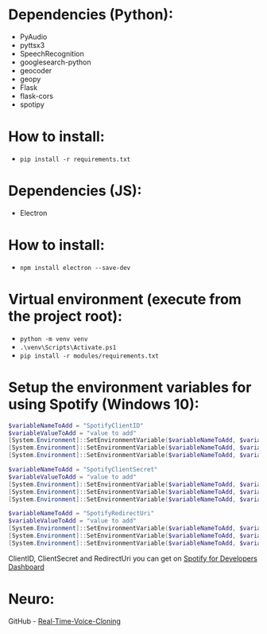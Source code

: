 # Dependencies (Python):
* PyAudio
* pyttsx3
* SpeechRecognition
* googlesearch-python
* geocoder 
* geopy
* Flask
* flask-cors
* spotipy

# How to install:
* `pip install -r requirements.txt`

# Dependencies (JS):
* Electron

# How to install:
* `npm install electron --save-dev`
  
# Virtual environment (execute from the project root): 
* `python -m venv venv`
* `.\venv\Scripts\Activate.ps1`
* `pip install -r modules/requirements.txt`

# Setup the environment variables for using Spotify (Windows 10):
```PowerShell
$variableNameToAdd = "SpotifyClientID"
$variableValueToAdd = "value to add"
[System.Environment]::SetEnvironmentVariable($variableNameToAdd, $variableValueToAdd, [System.EnvironmentVariableTarget]::Machine)
[System.Environment]::SetEnvironmentVariable($variableNameToAdd, $variableValueToAdd, [System.EnvironmentVariableTarget]::Process)
[System.Environment]::SetEnvironmentVariable($variableNameToAdd, $variableValueToAdd, [System.EnvironmentVariableTarget]::User)

$variableNameToAdd = "SpotifyClientSecret"
$variableValueToAdd = "value to add"
[System.Environment]::SetEnvironmentVariable($variableNameToAdd, $variableValueToAdd, [System.EnvironmentVariableTarget]::Machine)
[System.Environment]::SetEnvironmentVariable($variableNameToAdd, $variableValueToAdd, [System.EnvironmentVariableTarget]::Process)
[System.Environment]::SetEnvironmentVariable($variableNameToAdd, $variableValueToAdd, [System.EnvironmentVariableTarget]::User)

$variableNameToAdd = "SpotifyRedirectUri"
$variableValueToAdd = "value to add"
[System.Environment]::SetEnvironmentVariable($variableNameToAdd, $variableValueToAdd, [System.EnvironmentVariableTarget]::Machine)
[System.Environment]::SetEnvironmentVariable($variableNameToAdd, $variableValueToAdd, [System.EnvironmentVariableTarget]::Process)
[System.Environment]::SetEnvironmentVariable($variableNameToAdd, $variableValueToAdd, [System.EnvironmentVariableTarget]::User)
```
ClientID, ClientSecret and RedirectUri you can get on [Spotify for Developers Dashboard](https://developer.spotify.com/dashboard)

# Neuro:
GitHub - [Real-Time-Voice-Cloning](https://github.com/CorentinJ/Real-Time-Voice-Cloning)